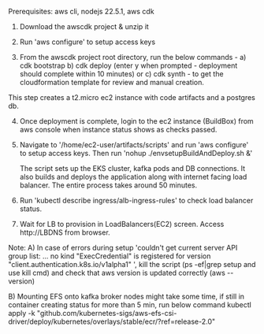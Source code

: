 


Prerequisites: aws cli, nodejs 22.5.1, aws cdk

1) Download the awscdk project & unzip it
   
2) Run 'aws configure' to setup access keys
   
3) From the awscdk project root directory, run the below commands - 
	a) cdk bootstrap
	b) cdk deploy (enter y when prompted - deployment should complete within 10 minutes) or 
	c) cdk synth - to get the cloudformation template for review and manual creation.

This step creates a t2.micro ec2 instance with code artifacts and a postgres db.

4) Once deployment is complete, login to the ec2 instance (BuildBox) from aws console when instance status shows as checks passed.
   
5) Navigate to '/home/ec2-user/artifacts/scripts' and run 'aws configure' to setup access keys. Then run 'nohup ./envsetupBuildAndDeploy.sh &'
	
	The script sets up the EKS cluster, kafka pods and DB connections. It also builds and deploys the application along with internet facing load balancer. The entire process takes around 50 minutes.

6) Run 'kubectl describe ingress/alb-ingress-rules' to check load balancer status.
   
7) Wait for LB to provision in LoadBalancers(EC2) screen. Access http://LBDNS from browser.

Note: 
A) In case of errors during setup 'couldn't get current server API group list: ... no kind "ExecCredential" is registered for version "client.authentication.k8s.io/v1alpha1" ', kill the script (ps -ef|grep setup and use kill cmd) and check that aws version is updated correctly (aws --version)

B) Mounting EFS onto kafka broker nodes might take some time, if still in container creating status for more than 5 min, run below command
	kubectl apply -k "github.com/kubernetes-sigs/aws-efs-csi-driver/deploy/kubernetes/overlays/stable/ecr/?ref=release-2.0"
	
